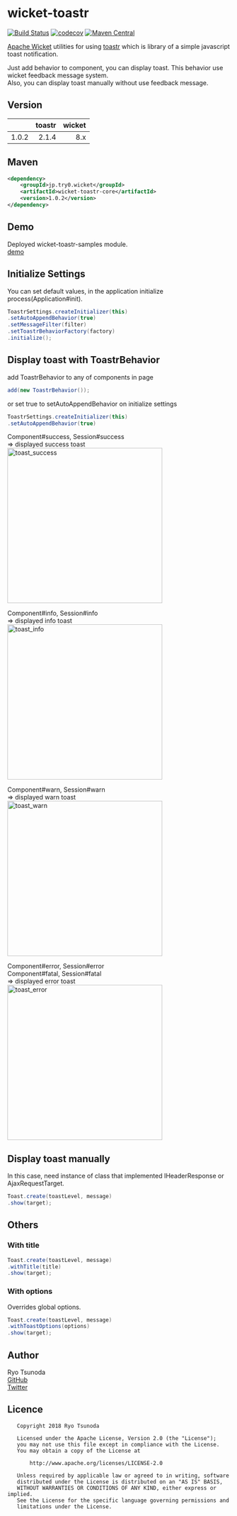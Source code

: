 # wicket-toastr


[![Build Status](https://travis-ci.org/try0/wicket-toastr.svg?branch=master)](https://travis-ci.org/try0/wicket-toastr) 
[![codecov](https://codecov.io/gh/try0/wicket-toastr/branch/master/graph/badge.svg)](https://codecov.io/gh/try0/wicket-toastr) 
[![Maven Central](https://img.shields.io/maven-central/v/jp.try0.wicket/wicket-toastr-core.svg?label=Maven%20Central)](https://search.maven.org/search?q=g:%22jp.try0.wicket%22%20AND%20a:%22wicket-toastr-core%22)



[Apache Wicket](https://wicket.apache.org/) utilities for using [toastr](https://codeseven.github.io/toastr/) which is library of a simple javascript toast notification.

Just add behavior to component, you can display toast.
This behavior use wicket feedback message system.  
Also, you can display toast manually without use feedback message.


## Version
|  |toastr  |wicket  |
|--:|--:|--:|
|1.0.2  |2.1.4  |8.x  |



## Maven
```xml
<dependency>
    <groupId>jp.try0.wicket</groupId>
    <artifactId>wicket-toastr-core</artifactId>
    <version>1.0.2</version>
</dependency>
```


## Demo
Deployed wicket-toastr-samples module.  
[demo](https://try0.jp/app/wicket-toastr-samples/)



## Initialize Settings
You can set default values, in the application initialize process(Application#init).
```java
ToastrSettings.createInitializer(this)
.setAutoAppendBehavior(true)
.setMessageFilter(filter)
.setToastrBehaviorFactory(factory)
.initialize();
```


## Display toast with ToastrBehavior

add ToastrBehavior to any of components in page
```java
add(new ToastrBehavior());
```
or set true to setAutoAppendBehavior on initialize settings
```java
ToastrSettings.createInitializer(this)
.setAutoAppendBehavior(true)
```

Component#success, Session#success  
⇒ displayed success toast  
<img alt="toast_success" src="https://user-images.githubusercontent.com/17096601/45070139-dd932f00-b10a-11e8-8c8a-b539945fcdc1.png" width="350px">

Component#info, Session#info  
⇒ displayed info toast  
<img alt="toast_info" src="https://user-images.githubusercontent.com/17096601/45070137-dd932f00-b10a-11e8-85ec-03036d325299.png" width="350px">

Component#warn, Session#warn  
⇒ displayed warn toast  
<img alt="toast_warn" src="https://user-images.githubusercontent.com/17096601/45070136-dd932f00-b10a-11e8-85b8-69ff6accf8e1.png" width="350px">

Component#error, Session#error  
Component#fatal, Session#fatal  
⇒ displayed error toast  
<img alt="toast_error" src="https://user-images.githubusercontent.com/17096601/45070135-dcfa9880-b10a-11e8-8b32-9f1741bb2925.png" width="350px">

## Display toast manually
In this case, need instance of class that implemented IHeaderResponse or AjaxRequestTarget.

```java
Toast.create(toastLevel, message)
.show(target);
```

## Others
### With title
```java
Toast.create(toastLevel, message)
.withTitle(title)
.show(target);
```

### With options
Overrides global options.
```java
Toast.create(toastLevel, message)
.withToastOptions(options)
.show(target);
```


## Author
Ryo Tsunoda  
[GitHub](https://github.com/try0)  
[Twitter](https://twitter.com/0yrt_)


## Licence
```
   Copyright 2018 Ryo Tsunoda

   Licensed under the Apache License, Version 2.0 (the "License");
   you may not use this file except in compliance with the License.
   You may obtain a copy of the License at

       http://www.apache.org/licenses/LICENSE-2.0

   Unless required by applicable law or agreed to in writing, software
   distributed under the License is distributed on an "AS IS" BASIS,
   WITHOUT WARRANTIES OR CONDITIONS OF ANY KIND, either express or implied.
   See the License for the specific language governing permissions and
   limitations under the License.
```